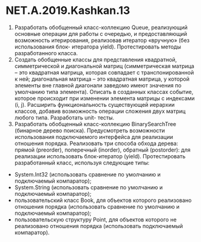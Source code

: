 # NET.A.2019.Kashkan.13
1. Разработать обобщенный класс-коллекцию Queue, реализующий основные
операции для работы с очередью, и предоставляющий возможность
итерирования, реализовав итератор «вручную» (без использования блок-
итератора yield). Протестировать методы разработанного класса.
2. Создать обобщенные классы для представления квадратной, симметрической и
диагональной матриц (симметрическая матрица – это квадратная матрица,
которая совпадает с транспонированной к ней; диагональная матрица – это
квадратная матрица, у которой элементы вне главной диагонали заведомо
имеют значения по умолчанию типа элемента). Описать в созданных классах
событие, которое происходит при изменении элемента матрицы с индексами (i,
j). Расширить функциональность существующей иерархии классов, добавив
возможность операции сложения двух матриц любого типа. Разработать unit-
тесты.
3. Разработать обобщенный класс-коллекцию BinarySearchTree (бинарное дерево
поиска). Предусмотреть возможности использования подключаемого
интерфейса для реализации отношения порядка. Реализовать три способа
обхода дерева: прямой (preorder), поперечный (inorder), обратный (postorder):
для реализации использовать блок-итератор (yield). Протестировать
разработанный класс, используя следующие типы:
- System.Int32 (использовать сравнение по умолчанию и подключаемый
компаратор);
- System.String (использовать сравнение по умолчанию и подключаемый
компаратор);
- пользовательский класс Book, для объектов которого реализовано
отношения порядка (использовать сравнение по умолчанию и подключаемый
компаратор);
- пользовательскую структуру Point, для объектов которого не реализовано
отношения порядка (использовать подключаемый компаратор).
